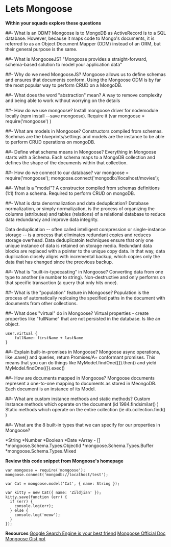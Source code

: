 # Lets Mongoose

**Within your squads explore these questions**

##- What is an ODM?
Mongoose is to MongoDB as ActiveRecord is to a SQL database. However, because it maps code to
Mongo's documents, it is referred to as an Object Document Mapper (ODM) instead of an ORM, but 
their general purpose is the same.

##- What is MongooseJS?
"Mongoose provides a straight-forward, schema-based solution to model your application data"

##- Why do we need MongooseJS?
Mongoose allows us to define schemas and ensures that documents conform.
Using the Mongoose ODM is by far the most popular way to perform CRUD on a MongoDB.

##- What does the word "abstraction" mean?
A way to remove complexity and being able to work without worrying on the details

##- How do we use mongoose?
Install mongoose driver for nodemodule locally (npm install --save mongoose).
Require it (var mongoose = require('mongoose') )

##- What are models in Mongoose?
Constructors compiled from schemas. Scehmas are the blueprints/settings and models are the instance
to be able to perform CRUD operations on mongoDB.

##- Define what schema means in Mongoose?
Everything in Mongoose starts with a Schema. Each schema maps to a MongoDB collection and
defines the shape of the documents within that collection.

##- How do we connect to our database?
var mongoose = require('mongoose');
mongoose.connect('mongodb://localhost/movies');

##- What is a "model"?
A constructor compiled from schemas definitions (1:1) from a schema. Required to perform CRUD on 
mongoDB.

##- What is data denormalization and data deduplication?
Database normalization, or simply normalization, is the process of organizing the columns 
(attributes) and tables (relations) of a relational database to reduce data redundancy and
improve data integrity.

Data deduplication -- often called intelligent compression or single-instance storage --
 is a process that eliminates redundant copies and reduces storage overhead. Data
deduplicatoin techniques ensure that only one unique instance of data is retained on
storage media. Redundant data blocks are replaced with a pointer to the unique copy data.
In that way, data duplication closely aligns with incremental backup, which copies only the data
that has changed since the precvious backup.

##- What is "built-in-typecasting" in Mongoose?
Converting data from one type to another (ie number to string). Non-destructive and only performs
on that specific transaction (a query that only hits once).

##- What is the "population" feature in Mongoose?
Population is the process of automatically replcaing the specified paths in the document
with documents from other collections.

##- What does "virtual" do in Mongoose?
Virtual properties - create properties like "fullName" that are not persisted in the database.
Is like an object.
```
user.virtual {
    fullName: firstName + lastName
}
```

##- Explain built-in-promises in Mongoose?
Mongoose async operations, like .save() and queries, return Promises/A+ conformant promises.
This means that you can do things like MyModel.findOne({}).then() and yield 
MyModel.findOne({}).exec()

##- How are documents mapped in Mongoose?
Mongoose documents represent a one-to-one mapping to documents as stored in MeongoDB. Each 
document is an instance of its Model.

##- What are custom instance methods and static methods?
Custom Instance methods which operate on the document (id 1984.findsimilar() )
Static methods which operate on the entire collection (ie db.collection.find() )

##- What are the 8 built-in types that we can specify for our properties in Mongoose?

*String
*Number
*Boolean
*Date
*Array - []
*mongoose.Schema.Types.ObjectId
*mongoose.Schema.Types.Buffer
*mongoose.Schema.Types.Mixed



**Review this code snippet from Mongoose's homepage**

```
var mongoose = require('mongoose');
mongoose.connect('mongodb://localhost/test');

var Cat = mongoose.model('Cat', { name: String });

var kitty = new Cat({ name: 'Zildjian' });
kitty.save(function (err) {
  if (err) {
    console.log(err);
  } else {
    console.log('meow');
  }
});

```

**Resources**
[Google Search Engine is your best friend](https://www.google.com/)
[Mongoose Official Doc](http://mongoosejs.com/)
[Mongoose Gist ppt](https://gist.github.com/jim-clark/85fb003f3063e6d152da8a1ab51a51ab)

